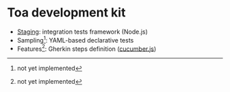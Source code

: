 # Toa development kit

- [Staging](staging): integration tests framework (Node.js)
- Sampling[^1]: YAML-based declarative tests
- Features[^1]: Gherkin steps definition ([cucumber.js](https://github.com/cucumber/cucumber-js))

[^1]: not yet implemented
